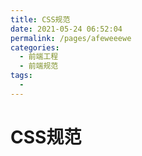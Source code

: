 ```yaml
---
title: CSS规范
date: 2021-05-24 06:52:04
permalink: /pages/afeweeewe
categories:
  - 前端工程
  - 前端规范
tags:
  - 
---
```


# CSS规范